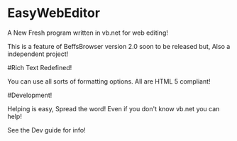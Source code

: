 # EasyWebEditor

A New Fresh program written in vb.net for web editing! 

This is a feature of BeffsBrowser version 2.0 soon to be released but, Also a independent project!

#Rich Text Redefined!

You can use all sorts of formatting options. All are HTML 5 compliant!

#Development!

Helping is easy, Spread the word! Even if  you don't know vb.net you can help!

See the Dev guide for info!
